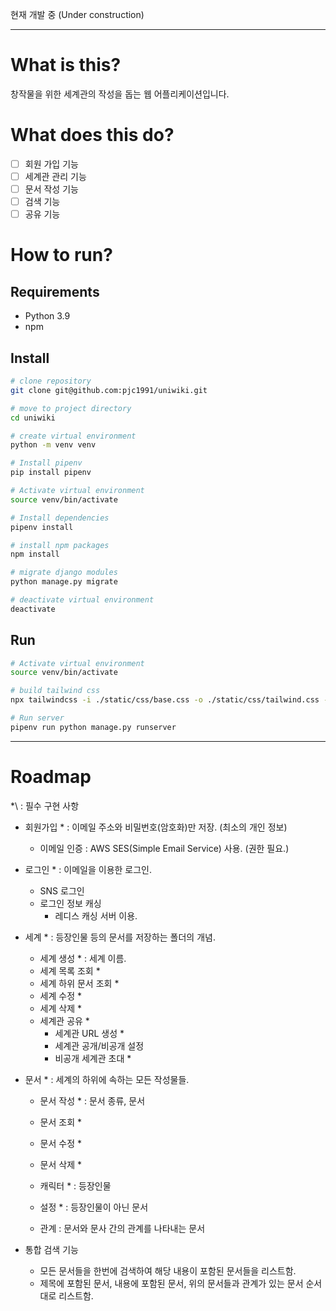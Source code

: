 

현재 개발 중 (Under construction) 

---

# What is this?

창작물을 위한 세계관의 작성을 돕는 웹 어플리케이션입니다.

# What does this do?

- [ ] 회원 가입 기능
- [ ] 세계관 관리 기능
- [ ] 문서 작성 기능
- [ ] 검색 기능
- [ ] 공유 기능

# How to run?

## Requirements

- Python 3.9
- npm

## Install

```Bash
# clone repository
git clone git@github.com:pjc1991/uniwiki.git

# move to project directory
cd uniwiki

# create virtual environment
python -m venv venv

# Install pipenv
pip install pipenv

# Activate virtual environment
source venv/bin/activate

# Install dependencies
pipenv install

# install npm packages
npm install

# migrate django modules
python manage.py migrate

# deactivate virtual environment
deactivate
```


## Run

```Bash
# Activate virtual environment
source venv/bin/activate

# build tailwind css
npx tailwindcss -i ./static/css/base.css -o ./static/css/tailwind.css --watch

# Run server
pipenv run python manage.py runserver
```

---
# Roadmap
\*\ : 필수 구현 사항

- 회원가입 * : 이메일 주소와 비밀번호(암호화)만 저장. (최소의 개인 정보)
    - 이메일 인증 : AWS SES(Simple Email Service) 사용. (권한 필요.)
- 로그인 * : 이메일을 이용한 로그인.
    - SNS 로그인
    - 로그인 정보 캐싱
        - 레디스 캐싱 서버 이용.
- 세계 * : 등장인물 등의 문서를 저장하는 폴더의 개념.
    - 세계 생성 * : 세계 이름.
    - 세계 목록 조회 *
    - 세계 하위 문서 조회 *
    - 세계 수정 *
    - 세계 삭제 *
    - 세계관 공유 *
        - 세계관 URL 생성 *
        - 세계관 공개/비공개 설정
        - 비공개 세계관 초대 *
- 문서 * : 세계의 하위에 속하는 모든 작성물들.
    - 문서 작성 * : 문서 종류, 문서
    - 문서 조회 *
    - 문서 수정 *
    - 문서 삭제 *
    
    - 캐릭터 * : 등장인물
    - 설정 * : 등장인물이 아닌 문서
    - 관계 : 문서와 문사 간의 관계를 나타내는 문서
    
- 통합 검색 기능
    - 모든 문서들을 한번에 검색하여 해당 내용이 포함된 문서들을 리스트함.
    - 제목에 포함된 문서, 내용에 포함된 문서, 위의 문서들과 관계가 있는 문서 순서대로 리스트함.
